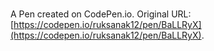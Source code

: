 # 

A Pen created on CodePen.io. Original URL: [https://codepen.io/ruksanak12/pen/BaLLRyX](https://codepen.io/ruksanak12/pen/BaLLRyX).


